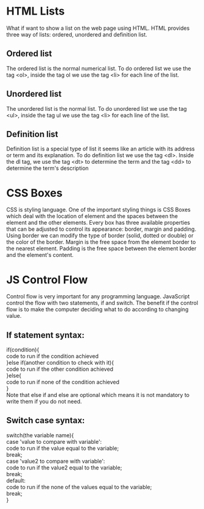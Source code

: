 # HTML Lists
What if want to show a list on the web page using HTML. HTML provides three way of lists: ordered, unordered and definition list.
## Ordered list
The ordered list is the normal numerical list. To do ordered list we use the tag \<ol\>, inside the tag ol we use the tag \<li\> for each line of the list.

## Unordered list
The unordered list is the normal list. To do unordered list we use the tag \<ul\>, inside the tag ul we use the tag \<li\> for each line of the list.

## Definition list
Definition list is a special type of list it seems like an article with its address or term and its explanation. To do definition list we use the tag \<dl\>. Inside the dl tag, we use the tag \<dt\> to determine the term and the tag \<dd\> to determine the term's description

# CSS Boxes
CSS is styling language. One of the important styling things is CSS Boxes which deal with the location of element and the spaces between the element and the other elements. Every box has three available properties that can be adjusted to control its appearance: border, margin and padding. Using border we can modify the type of border (solid, dotted or double) or the color of the border. Margin is the free space from the element border to the nearest element. Padding is the free space between the element border and the element's content.

# JS Control Flow
Control flow is very important for any programming language. JavaScript control the flow with two statements, if and switch. The benefit if the control flow is to make the computer deciding what to do according to changing value.
## If statement syntax:
if(condition){  
    code to run if the condition achieved  
}else if(another condition to check with it){  
        code to run if the other condition achieved  
}else{  
        code to run if none of the condition achieved  
}  
Note that else if and else are optional which means it is not mandatory to write them if you do not need.

## Switch case syntax:
switch(the variable name){  
    case 'value to compare with variable':  
    code to run if the value equal to the variable;  
    break;  
    case 'value2 to compare with variable':  
    code to run if the value2 equal to the variable;  
    break;  
    default:  
    code to run if the none of the values equal to the variable;  
    break;  
}
